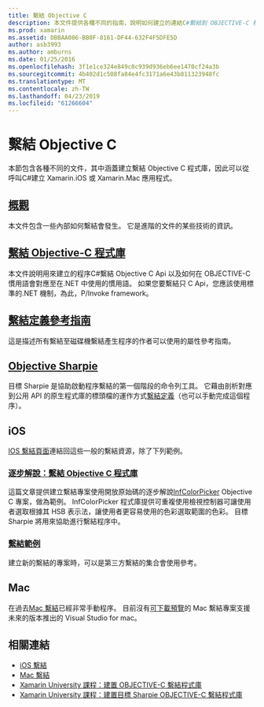 ```yaml
---
title: 繫結 Objective C
description: 本文件提供各種不同的指南，說明如何建立的連結C#繫結到 OBJECTIVE-C 程式碼，讓開發人員可以使用現成的程式庫，在 Xamarin 應用程式中。
ms.prod: xamarin
ms.assetid: DBBAA086-BB0F-8161-DF44-632F4F5DFE5D
author: asb3993
ms.author: amburns
ms.date: 01/25/2016
ms.openlocfilehash: 3f1e1ce324e849c0c939d936eb6ee1470cf24a3b
ms.sourcegitcommit: 4b402d1c508fa84e4fc3171a6e43b811323948fc
ms.translationtype: MT
ms.contentlocale: zh-TW
ms.lasthandoff: 04/23/2019
ms.locfileid: "61266604"
---
```

# <a name="binding-objective-c"></a>繫結 Objective C

本節包含各種不同的文件，其中涵蓋建立繫結 Objective C 程式庫，因此可以從呼叫C#建立 Xamarin.iOS 或 Xamarin.Mac 應用程式。

##  <a name="overviewcross-platformmaciosbindingoverviewmd"></a>[概觀](~/cross-platform/macios/binding/overview.md)

本文件包含一些內部如何繫結會發生。 它是進階的文件的某些技術的資訊。

##  <a name="binding-objective-c-librariescross-platformmaciosbindingobjective-c-librariesmd"></a>[繫結 Objective-C 程式庫](~/cross-platform/macios/binding/objective-c-libraries.md)

本文件說明用來建立的程序C#繫結 Objective C Api 以及如何在 OBJECTIVE-C 慣用語會對應至在.NET 中使用的慣用語。
如果您要繫結只 C Api，您應該使用標準的.NET 機制，為此，P/Invoke framework。

##  <a name="binding-definition-reference-guidecross-platformmaciosbindingbinding-types-referencemd"></a>[繫結定義參考指南](~/cross-platform/macios/binding/binding-types-reference.md)

這是描述所有繫結至磁碟機繫結產生程序的作者可以使用的屬性參考指南。


## <a name="objective-sharpiecross-platformmaciosbindingobjective-sharpieindexmd"></a>[Objective Sharpie](~/cross-platform/macios/binding/objective-sharpie/index.md)

目標 Sharpie 是協助啟動程序繫結的第一個階段的命令列工具。 它藉由剖析對應到公用 API 的原生程式庫的標頭檔的運作方式[繫結定義](~/cross-platform/macios/binding/objective-c-libraries.md)（也可以手動完成這個程序）。

## <a name="ios"></a>iOS

[IOS 繫結頁面](~/ios/platform/binding-objective-c/index.md)連結回這些一般的繫結資源，除了下列範例。

### <a name="walkthrough-binding-an-objective-c-libraryiosplatformbinding-objective-cwalkthroughmd"></a>[逐步解說：繫結 Objective C 程式庫](~/ios/platform/binding-objective-c/walkthrough.md)

這篇文章提供建立繫結專案使用開放原始碼的逐步解說[InfColorPicker](https://github.com/InfinitApps/InfColorPicker) Objective C 專案，做為範例。 InfColorPicker 程式庫提供可重複使用檢視控制器可讓使用者選取根據其 HSB 表示法，讓使用者更容易使用的色彩選取範圍的色彩。 目標 Sharpie 將用來協助進行繫結程序中。

### <a name="binding-sampleshttpsgithubcommonomonotouch-bindings"></a>[繫結範例](https://github.com/mono/monotouch-bindings)

建立新的繫結的專案時，可以是第三方繫結的集合會使用參考。

## <a name="mac"></a>Mac

在過去[Mac 繫結](~/mac/platform/binding.md)已經非常手動程序。 目前沒有[可下載預覽](https://forums.xamarin.com/discussion/59760/xamarin-mac-binding-project-preview)的 Mac 繫結專案支援未來的版本推出的 Visual Studio for mac。



## <a name="related-links"></a>相關連結

- [iOS 繫結](~/ios/platform/binding-objective-c/index.md)
- [Mac 繫結](~/mac/platform/binding.md)
- [Xamarin University 課程：建置 OBJECTIVE-C 繫結程式庫](https://university.xamarin.com/classes/track/all#building-an-objective-c-bindings-library)
- [Xamarin University 課程：建置目標 Sharpie OBJECTIVE-C 繫結程式庫](https://university.xamarin.com/classes/track/all#build-an-objective-c-bindings-library-with-objective-sharpie)
